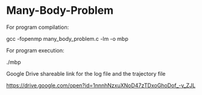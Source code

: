 # Many-Body-Problem

For program compilation:

gcc -fopenmp many_body_problem.c -lm -o mbp

For program execution:

./mbp

Google Drive shareable link for the log file and the trajectory file

https://drive.google.com/open?id=1nnnhNzxuXNoD47zTDxoGhoDof_-y_ZJL
